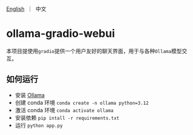 <p align="left">
    <a href="README.md">English</a>&nbsp ｜ &nbsp中文</a>
</p>

# ollama-gradio-webui
本项目提使用`gradio`提供一个用户友好的聊天界面，用于与各种`Ollama`模型交互。
## 如何运行
* 安装 [Ollama](https://github.com/ollama/ollama)
* 创建 conda 环境 `conda create -n ollama python=3.12`
* 激活 conda 环境  `conda activate ollama`
* 安装依赖 `pip intall -r requirements.txt`
* 运行 `python app.py`